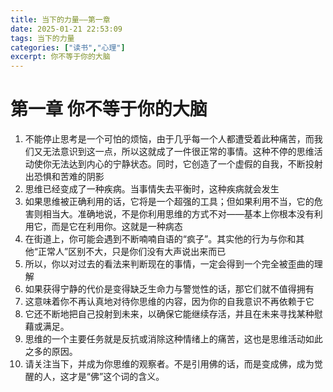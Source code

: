```yaml
---
title: 当下的力量——第一章
date: 2025-01-21 22:53:09
tags: 当下的力量
categories: ["读书","心理"]
excerpt: 你不等于你的大脑
---
```

# 第一章 你不等于你的大脑

1. 不能停止思考是一个可怕的烦恼，由于几乎每一个人都遭受着此种痛苦，而我们又无法意识到这一点，所以这就成了一件很正常的事情。这种不停的思维活动使你无法达到内心的宁静状态。同时，它创造了一个虚假的自我，不断投射出恐惧和苦难的阴影
2. 思维已经变成了一种疾病。当事情失去平衡时，这种疾病就会发生
3. 如果思维被正确利用的话，它将是一个超强的工具；但如果利用不当，它的危害则相当大。准确地说，不是你利用思维的方式不对——基本上你根本没有利用它，而是它在利用你。这就是一种病态
4. 在街道上，你可能会遇到不断喃喃自语的“疯子”。其实他的行为与你和其他“正常人”区别不大，只是你们没有大声说出来而已
5. 所以，你以对过去的看法来判断现在的事情，一定会得到一个完全被歪曲的理解
6. 如果获得宁静的代价是变得缺乏生命力与警觉性的话，那它们就不值得拥有
7. 这意味着你不再认真地对待你思维的内容，因为你的自我意识不再依赖于它
8. 它还不断地把自己投射到未来，以确保它能继续存活，并且在未来寻找某种慰藉或满足。
9. 思维的一个主要任务就是反抗或消除这种情绪上的痛苦，这也是思维活动如此之多的原因。
10. 请关注当下，并成为你思维的观察者。不是引用佛的话，而是变成佛，成为觉醒的人，这才是“佛”这个词的含义。